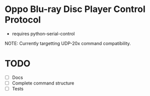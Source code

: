 # Oppo Blu-ray Disc Player Control Protocol

- requires python-serial-control

NOTE: Currently targetting UDP-20x command compatibility.

# TODO

- [ ] Docs
- [ ] Complete command structure
- [ ] Tests
